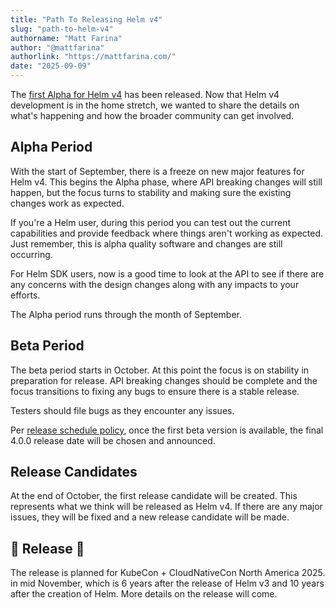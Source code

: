 ```yaml
---
title: "Path To Releasing Helm v4"
slug: "path-to-helm-v4"
authorname: "Matt Farina"
author: "@mattfarina"
authorlink: "https://mattfarina.com/"
date: "2025-09-09"
---
```


The [first Alpha for Helm v4](https://github.com/helm/helm/releases/tag/v4.0.0-alpha.1) has been released. Now that Helm v4 development is in the home stretch, we wanted to share the details on what's happening and how the broader community can get involved.<!--more-->

## Alpha Period

With the start of September, there is a freeze on new major features for Helm v4. This begins the Alpha phase, where API breaking changes will still happen, but the focus turns to stability and making sure the existing changes work as expected.

If you're a Helm user, during this period you can test out the current capabilities and provide feedback where things aren't working as expected. Just remember, this is alpha quality software and changes are still occurring.

For Helm SDK users, now is a good time to look at the API to see if there are any concerns with the design changes along with any impacts to your efforts.

The Alpha period runs through the month of September.

## Beta Period

The beta period starts in October. At this point the focus is on stability in preparation for release. API breaking changes should be complete and the focus transitions to fixing any bugs to ensure there is a stable release.

Testers should file bugs as they encounter any issues.

Per [release schedule policy](https://helm.sh/docs/topics/release_policy/#major-releases), once the first beta version is available, the final 4.0.0 release date will be chosen and announced.

## Release Candidates

At the end of October, the first release candidate will be created. This represents what we think will be released as Helm v4. If there are any major issues, they will be fixed and a new release candidate will be made.

## 🎉 Release 🎉

The release is planned for KubeCon + CloudNativeCon North America 2025. in mid November, which is 6 years after the release of Helm v3 and 10 years after the creation of Helm. More details on the release will come.
